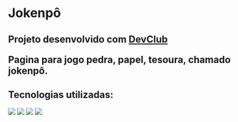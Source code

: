 <h1>Jokenpô</h1>
<h2>Projeto desenvolvido com <a href="https://rodolfomori.com.br/devclub/">DevClub</a>
<p>Pagina para jogo pedra, papel, tesoura, chamado jokenpô.</p>
<h2>Tecnologias utilizadas:</h2>
<img src="https://img.shields.io/badge/HTML5-E34F26?style=for-the-badge&logo=html5&logoColor=white"/>
<img src="https://img.shields.io/badge/CSS-239120?&style=for-the-badge&logo=css3&logoColor=white"/>
<img src="https://img.shields.io/badge/JavaScript-F7DF1E?style=for-the-badge&logo=javascript&logoColor=black"/>

<img src="https://github.com/DanielTiozo/jokenp-/blob/master/assets/Jokenp%C3%B4.png"/>
